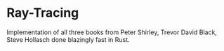# Ray-Tracing
Implementation of all three books from Peter Shirley, Trevor David Black, Steve Hollasch done blazingly fast in Rust.

